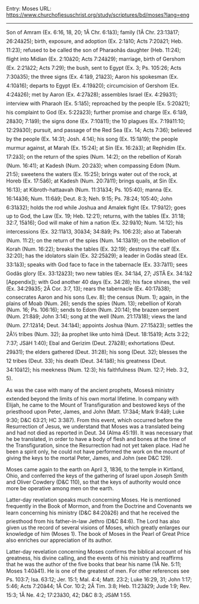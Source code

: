 Entry: Moses
URL: https://www.churchofjesuschrist.org/study/scriptures/bd/moses?lang=eng

---

Son of Amram (Ex. 6:16, 18, 20; 1Â Chr. 6:1â3); family (1Â Chr. 23:13â17; 26:24â25); birth, exposure, and adoption (Ex. 2:1â10; Acts 7:20â21; Heb. 11:23); refused to be called the son of Pharaohâs daughter (Heb. 11:24); flight into Midian (Ex. 2:10â20; Acts 7:24â29); marriage, birth of Gershom (Ex. 2:21â22; Acts 7:29); the bush, sent to Egypt (Ex. 3; Ps. 105:26; Acts 7:30â35); the three signs (Ex. 4:1â9, 21â23); Aaron his spokesman (Ex. 4:10â16); departs to Egypt (Ex. 4:19â20); circumcision of Gershom (Ex. 4:24â26); met by Aaron (Ex. 4:27â28); assembles Israel (Ex. 4:29â31); interview with Pharaoh (Ex. 5:1â5); reproached by the people (Ex. 5:20â21); his complaint to God (Ex. 5:22â23); further promise and charge (Ex. 6:1â9, 28â30; 7:1â9); the signs done (Ex. 7:10â11); the 10 plagues (Ex. 7:19â11:10; 12:29â30); pursuit, and passage of the Red Sea (Ex. 14; Acts 7:36); believed by the people (Ex. 14:31; Josh. 4:14); his song (Ex. 15:1â19); the people murmur against, at Marah (Ex. 15:24); at Sin (Ex. 16:2â3); at Rephidim (Ex. 17:2â3); on the return of the spies (Num. 14:2); on the rebellion of Korah (Num. 16:41); at Kadesh (Num. 20:2â3); when compassing Edom (Num. 21:5); sweetens the waters (Ex. 15:25); brings water out of the rock, at Horeb (Ex. 17:5â6); at Kadesh (Num. 20:7â11); brings quails, at Sin (Ex. 16:13); at Kibroth-hattaavah (Num. 11:31â34; Ps. 105:40); manna (Ex. 16:14â36; Num. 11:6â9; Deut. 8:3; Neh. 9:15; Ps. 78:24; 105:40; John 6:31â32); holds the rod while Joshua and Amalek fight (Ex. 17:9â12); goes up to God, the Law (Ex. 19; Heb. 12:21); returns, with the tables (Ex. 31:18; 32:7, 15â16); God will make of him a nation (Ex. 32:9â10; Num. 14:12); his intercessions (Ex. 32:11â13, 30â34; 34:8â9; Ps. 106:23); also at Taberah (Num. 11:2); on the return of the spies (Num. 14:13â19); on the rebellion of Korah (Num. 16:22); breaks the tables (Ex. 32:19); destroys the calf (Ex. 32:20); has the idolators slain (Ex. 32:25â29); a leader in Godâs stead (Ex. 33:1â3); speaks with God face to face in the tabernacle (Ex. 33:7â11); sees Godâs glory (Ex. 33:12â23); two new tables (Ex. 34:1â4, 27; JSTÂ Ex. 34:1â2 [Appendix]); with God another 40 days (Ex. 34:28); his face shines, the veil (Ex. 34:29â35; 2Â Cor. 3:7, 13); rears the tabernacle (Ex. 40:17â38); consecrates Aaron and his sons (Lev. 8); the census (Num. 1); again, in the plains of Moab (Num. 26); sends the spies (Num. 13); rebellion of Korah (Num. 16; Ps. 106:16); sends to Edom (Num. 20:14); the brazen serpent (Num. 21:8â9; John 3:14); song at the well (Num. 21:17â18); views the land (Num. 27:12â14; Deut. 34:1â4); appoints Joshua (Num. 27:15â23); settles the 2Â½ tribes (Num. 32); âa prophet like unto himâ (Deut. 18:15â19; Acts 3:22; 7:37; JSâH 1:40); Ebal and Gerizim (Deut. 27â28); exhortations (Deut. 29â31); the elders gathered (Deut. 31:28); his song (Deut. 32); blesses the 12 tribes (Deut. 33); his death (Deut. 34:1â8); his greatness (Deut. 34:10â12); his meekness (Num. 12:3); his faithfulness (Num. 12:7; Heb. 3:2, 5).

As was the case with many of the ancient prophets, Mosesâ ministry extended beyond the limits of his own mortal lifetime. In company with Elijah, he came to the Mount of Transfiguration and bestowed keys of the priesthood upon Peter, James, and John (Matt. 17:3â4; Mark 9:4â9; Luke 9:30; D&C 63:21; HC 3:387). From this event, which occurred before the Resurrection of Jesus, we understand that Moses was a translated being and had not died as reported in Deut. 34 (Alma 45:19). It was necessary that he be translated, in order to have a body of flesh and bones at the time of the Transfiguration, since the Resurrection had not yet taken place. Had he been a spirit only, he could not have performed the work on the mount of giving the keys to the mortal Peter, James, and John (see D&C 129).

Moses came again to the earth on April 3, 1836, to the temple in Kirtland, Ohio, and conferred the keys of the gathering of Israel upon Joseph Smith and Oliver Cowdery (D&C 110), so that the keys of authority would once more be operative among men on the earth.

Latter-day revelation speaks much concerning Moses. He is mentioned frequently in the Book of Mormon, and from the Doctrine and Covenants we learn concerning his ministry (D&C 84:20â26) and that he received the priesthood from his father-in-law Jethro (D&C 84:6). The Lord has also given us the record of several visions of Moses, which greatly enlarges our knowledge of him (Moses 1). The book of Moses in the Pearl of Great Price also enriches our appreciation of its author.

Latter-day revelation concerning Moses confirms the biblical account of his greatness, his divine calling, and the events of his ministry and reaffirms that he was the author of the five books that bear his name (1Â Ne. 5:11; Moses 1:40â41). He is one of the greatest of men. For other references see Ps. 103:7; Isa. 63:12; Jer. 15:1; Mal. 4:4; Matt. 23:2; Luke 16:29, 31; John 1:17; 5:46; Acts 7:20â44; 1Â Cor. 10:2; 2Â Tim. 3:8; Heb. 11:23â29; Jude 1:9; Rev. 15:3; 1Â Ne. 4:2; 17:23â30, 42; D&C 8:3; JSâM 1:55.
